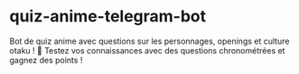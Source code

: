 # quiz-anime-telegram-bot
Bot de quiz anime avec questions sur les personnages, openings et culture otaku ! 🎌 Testez vos connaissances avec des questions chronométrées et gagnez des points !
